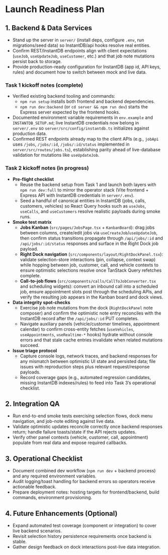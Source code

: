 # Launch Readiness Plan

## 1. Backend & Data Services
- Stand up the server in `server/` (install deps, configure `.env`, run migrations/seed data) so InstantDB/api hooks resolve real entities.
- Confirm REST/InstantDB endpoints align with client expectations (`useJob`, `useUpdateJob`, `useCustomer`, etc.) and that job note mutations persist back to storage.
- Provide production-ready configuration for InstantDB (app id, API keys, rules) and document how to switch between mock and live data.

### Task 1 kickoff notes (complete)
- Verified existing backend tooling and commands:
  - `npm run setup` installs both frontend and backend dependencies.
  - `npm run dev:backend` (or `cd server && npm run dev`) starts the Express server expected by the frontend hooks.
- Documented environment variable requirements in `env.example` and `INSTANTDB_SETUP.md`; live InstantDB credentials now belong in `server/.env` so `server/src/config/instantdb.ts` initializes against production data.
- Confirmed REST endpoints already map to the client APIs (e.g., `jobApi` uses `/jobs`, `/jobs/:id`, `/jobs/:id/status` implemented in `server/src/routes/jobs.ts`), establishing parity ahead of live-database validation for mutations like `useUpdateJob`.

### Task 2 kickoff notes (in progress)
- **Pre-flight checklist**
  - Reuse the backend setup from Task 1 and launch both layers with `npm run dev:full` to mirror the operator stack (Vite frontend + Express API with InstantDB credentials in `server/.env`).
  - Seed a handful of canonical entities in InstantDB (jobs, calls, customers, vehicles) so React Query hooks such as `useJobs`, `useCalls`, and `useCustomers` resolve realistic payloads during smoke runs.
- **Smoke test matrix**
  - **Jobs Kanban** (`src/pages/JobsPage.tsx` + `KanbanBoard`): drag jobs between columns, create/edit jobs via `useCreateJob`/`useUpdateJob`, then confirm status transitions propagate through `/api/jobs/:id` and `/api/jobs/:id/status` responses and surface in the Right Dock job payload.
  - **Right Dock navigation** (`src/components/layout/RightDockPanel.tsx`): validate selection-store interactions (pin, collapse, context swap) while hopping between job, customer, call, and vehicle contexts to ensure optimistic selections resolve once TanStack Query refetches complete.
  - **Call-to-job flows** (`src/components/calls/CallToJobConverter.tsx` and scheduling widgets): convert an inbound call into a scheduled job, ensure appointment slots post through the scheduling APIs, and verify the resulting job appears in the Kanban board and dock views.
- **Data integrity spot-checks**
  - Exercise job note mutations from the dock (`RightDockPanel` note composer) and confirm the optimistic note entry reconciles with the InstantDB record after the `/api/jobs/:id` PUT completes.
  - Navigate auxiliary panels (vehicle/customer timelines, appointment calendar) to confirm cross-entity fetches (`useVehicles`, `useAppointments`, `useRealtime-*` hooks) hydrate without console errors and that stale cache entries invalidate when related mutations succeed.
- **Issue triage protocol**
  - Capture console logs, network traces, and backend responses for any mismatch between optimistic UI state and persisted data; file issues with reproduction steps plus relevant request/response payloads.
  - Record coverage gaps (e.g., automated regression candidates, missing InstantDB indexes/rules) to feed into Task 3’s operational checklist.

## 2. Integration QA
- Run end-to-end smoke tests exercising selection flows, dock menu navigation, and job-note editing against live data.
- Validate optimistic updates reconcile correctly once backend responses return; handle failure toasts/state if the API rejects updates.
- Verify other panel contexts (vehicle, customer, call, appointment) populate from real data and expose required callbacks.

## 3. Operational Checklist
- Document combined dev workflow (`npm run dev` + backend process) and any required environment variables.
- Audit logging/toast handling for backend errors so operators receive actionable feedback.
- Prepare deployment notes: hosting targets for frontend/backend, build commands, environment provisioning.

## 4. Future Enhancements (Optional)
- Expand automated test coverage (component or integration) to cover live backend scenarios.
- Revisit selection history persistence requirements once backend is stable.
- Gather design feedback on dock interactions post-live data integration.
